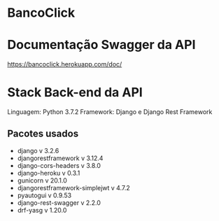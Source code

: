 # BancoClick

# Documentação Swagger da API
https://bancoclick.herokuapp.com/doc/

# Stack Back-end da API
Linguagem: Python 3.7.2
Framework: Django e Django Rest Framework
## Pacotes usados
- django v 3.2.6
- djangorestframework v 3.12.4
- django-cors-headers v 3.8.0
- django-heroku v 0.3.1
- gunicorn v 20.1.0
- djangorestframework-simplejwt v 4.7.2
- pyautogui v 0.9.53
- django-rest-swagger v 2.2.0
- drf-yasg v 1.20.0
